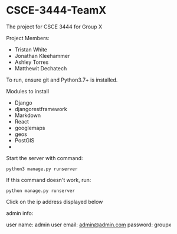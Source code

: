 # CSCE-3444-TeamX
The project for CSCE 3444 for Group X

Project Members:
* Tristan White
* Jonathan Kleehammer
* Ashley Torres
* Matthewit Dechatech

To run, ensure git and Python3.7+ is installed.

Modules to install
* Django
* djangorestframework
* Markdown
* React
* googlemaps
* geos
* PostGIS
* 

Start the server with command:

`python3 manage.py runserver`

If this command doesn't work, run:

`python manage.py runserver`

Click on the ip address displayed below


admin info:

user name: admin
user email: admin@admin.com
password: groupx
